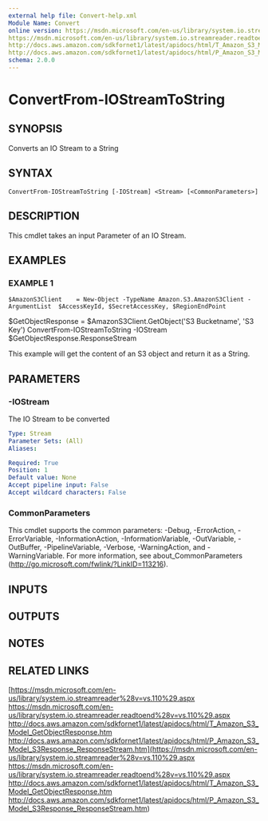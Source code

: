 ```yaml
---
external help file: Convert-help.xml
Module Name: Convert
online version: https://msdn.microsoft.com/en-us/library/system.io.streamreader%28v=vs.110%29.aspx
https://msdn.microsoft.com/en-us/library/system.io.streamreader.readtoend%28v=vs.110%29.aspx
http://docs.aws.amazon.com/sdkfornet1/latest/apidocs/html/T_Amazon_S3_Model_GetObjectResponse.htm
http://docs.aws.amazon.com/sdkfornet1/latest/apidocs/html/P_Amazon_S3_Model_S3Response_ResponseStream.htm
schema: 2.0.0
---
```


# ConvertFrom-IOStreamToString

## SYNOPSIS
Converts an IO Stream to a String

## SYNTAX

```
ConvertFrom-IOStreamToString [-IOStream] <Stream> [<CommonParameters>]
```

## DESCRIPTION
This cmdlet takes an input Parameter of an IO Stream.

## EXAMPLES

### EXAMPLE 1
```
$AmazonS3Client    = New-Object -TypeName Amazon.S3.AmazonS3Client -ArgumentList  $AccessKeyId, $SecretAccessKey, $RegionEndPoint
```

$GetObjectResponse = $AmazonS3Client.GetObject('S3 Bucketname', 'S3 Key')
ConvertFrom-IOStreamToString -IOStream $GetObjectResponse.ResponseStream

This example will get the content of an S3 object and return it as a String.

## PARAMETERS

### -IOStream
The IO Stream to be converted

```yaml
Type: Stream
Parameter Sets: (All)
Aliases:

Required: True
Position: 1
Default value: None
Accept pipeline input: False
Accept wildcard characters: False
```

### CommonParameters
This cmdlet supports the common parameters: -Debug, -ErrorAction, -ErrorVariable, -InformationAction, -InformationVariable, -OutVariable, -OutBuffer, -PipelineVariable, -Verbose, -WarningAction, and -WarningVariable.
For more information, see about_CommonParameters (http://go.microsoft.com/fwlink/?LinkID=113216).

## INPUTS

## OUTPUTS

## NOTES

## RELATED LINKS

[https://msdn.microsoft.com/en-us/library/system.io.streamreader%28v=vs.110%29.aspx
https://msdn.microsoft.com/en-us/library/system.io.streamreader.readtoend%28v=vs.110%29.aspx
http://docs.aws.amazon.com/sdkfornet1/latest/apidocs/html/T_Amazon_S3_Model_GetObjectResponse.htm
http://docs.aws.amazon.com/sdkfornet1/latest/apidocs/html/P_Amazon_S3_Model_S3Response_ResponseStream.htm](https://msdn.microsoft.com/en-us/library/system.io.streamreader%28v=vs.110%29.aspx
https://msdn.microsoft.com/en-us/library/system.io.streamreader.readtoend%28v=vs.110%29.aspx
http://docs.aws.amazon.com/sdkfornet1/latest/apidocs/html/T_Amazon_S3_Model_GetObjectResponse.htm
http://docs.aws.amazon.com/sdkfornet1/latest/apidocs/html/P_Amazon_S3_Model_S3Response_ResponseStream.htm)

